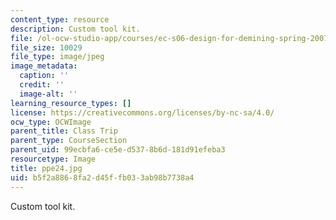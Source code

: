 ```yaml
---
content_type: resource
description: Custom tool kit.
file: /ol-ocw-studio-app/courses/ec-s06-design-for-demining-spring-2007/b5f2a8868fa2d45ffb033ab98b7738a4_ppe24.jpg
file_size: 10029
file_type: image/jpeg
image_metadata:
  caption: ''
  credit: ''
  image-alt: ''
learning_resource_types: []
license: https://creativecommons.org/licenses/by-nc-sa/4.0/
ocw_type: OCWImage
parent_title: Class Trip
parent_type: CourseSection
parent_uid: 99ecbfa6-ce5e-d537-8b6d-181d91efeba3
resourcetype: Image
title: ppe24.jpg
uid: b5f2a886-8fa2-d45f-fb03-3ab98b7738a4
---
```

Custom tool kit.